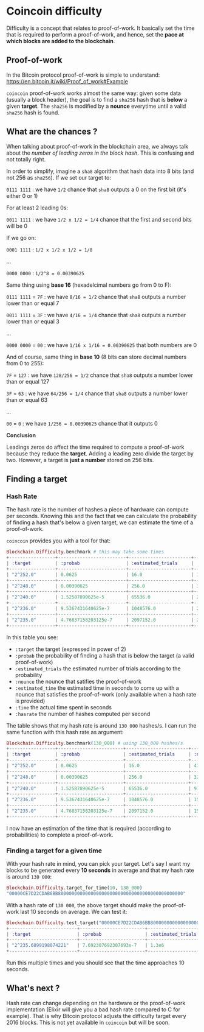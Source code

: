 # Coincoin difficulty

Difficulty is a concept that relates to proof-of-work. It basically set the time that is required to perform a proof-of-work, and hence, set the **pace at which blocks are added to the blockchain**.

## Proof-of-work

In the Bitcoin protocol proof-of-work is simple to understand: https://en.bitcoin.it/wiki/Proof_of_work#Example

`coincoin` proof-of-work works almost the same way: given some data (usually a block header), the goal is to find a `sha256` hash that is **below** a given **target**. The `sha256` is modified by a **nounce** everytime until a valid `sha256` hash is found.

## What are the chances ?

When talking about proof-of-work in the blockchain area, we always talk about the *number of leading zeros in the block hash*. This is confusing and not totally right.

In order to simplify, imagine a `sha8` algorithm that hash data into 8 bits (and not 256 as `sha256`). If we set our target to:

`0111 1111` : we have `1/2` chance that `sha8` outputs a 0 on the first bit (it's either 0 or 1)

For at least 2 leading 0s:

`0011 1111` : we have `1/2 x 1/2 = 1/4` chance that the first and second bits will be 0

If we go on:

`0001 1111` : `1/2 x 1/2 x 1/2 = 1/8`

...

`0000 0000` : `1/2^8 = 0.00390625`

Same thing using **base 16** (hexadelcimal numbers go from 0 to F):

`0111 1111` = `7F` : we have `8/16 = 1/2` chance that `sha8` outputs a number lower than or equal 7

`0011 1111` = `3F` : we have `4/16 = 1/4` chance that `sha8` outputs a number lower than or equal 3

...

`0000 0000` = `00` : we have `1/16 x 1/16 = 0.00390625` that both numbers are 0

And of course, same thing in **base 10** (8 bits can store decimal numbers from 0 to 255):

`7F` = `127` : we have `128/256 = 1/2` chance that `sha8` outputs a number lower than or equal 127

`3F` = `63` : we have `64/256 = 1/4` chance that `sha8` outputs a number lower than or equal 63

...

`00` = `0` : we have `1/256 = 0.00390625` chance that it outputs 0

**Conclusion**

Leadings zeros do affect the time required to compute a proof-of-work because they reduce the **target**. Adding a leading zero divide the target by two. However, a target is **just a number** stored on 256 bits.

## Finding a target

### Hash Rate

The hash rate is the number of hashes a piece of hardware can compute per seconds. Knowing this and the fact that we can calculate the probability of finding a hash that's below a given target, we can estimate the time of a proof-of-work.

`coincoin` provides you with a tool for that:

```elixir
Blockchain.Difficulty.benchmark # this may take some times
+-----------------+-------------------------+-----------------------+----------------+----------------------+---------------+------------------------+
| :target         | :probab                 | :estimated_trials     | :nounce        | :estimated_time      | :time         | :hashrate              |
+-----------------+-------------------------+-----------------------+----------------+----------------------+---------------+------------------------+
| "2^252.0"       | 0.0625                  | 16.0                  | 13             | "n/a"                | 0.0           | "n/a"                  |
+-----------------+-------------------------+-----------------------+----------------+----------------------+---------------+------------------------+
| "2^248.0"       | 0.00390625              | 256.0                 | 33             | "n/a"                | 0.001         | "n/a"                  |
+-----------------+-------------------------+-----------------------+----------------+----------------------+---------------+------------------------+
| "2^240.0"       | 1.52587890625e-5        | 65536.0               | 238476         | "n/a"                | 1.829         | 130386.00328048113     |
+-----------------+-------------------------+-----------------------+----------------+----------------------+---------------+------------------------+
| "2^236.0"       | 9.5367431640625e-7      | 1048576.0             | 2289880        | "n/a"                | 17.604        | 130077.25516927971     |
+-----------------+-------------------------+-----------------------+----------------+----------------------+---------------+------------------------+
| "2^235.0"       | 4.76837158203125e-7     | 2097152.0             | 2289880        | "n/a"                | 17.707        | 129320.60766928333     |
+-----------------+-------------------------+-----------------------+----------------+----------------------+---------------+------------------------+
```

In this table you see:
- `:target` the target (expressed in power of 2)
- `:probab` the probability of finding a hash that is below the target (a valid proof-of-work)
- `:estimated_trials` the estimated number of trials according to the probability
- `:nounce` the nounce that satifies the proof-of-work
- `:estimated_time` the estimated time in seconds to come up with a nounce that satisfies the proof-of-work (only available when a hash rate is provided)
- `:time` the actual time spent in seconds
- `:hasrate` the number of hashes computed per second

The table shows that my hash rate is around `130 000` hashes/s. I can run the same function with this hash rate as argument:

```elixir
Blockchain.Difficulty.benchmark(130_000) # using 130_000 hashes/s
+-----------------+------------------------+-----------------------+---------------+-------------------------+---------------+-----------------------+
| :target         | :probab                | :estimated_trials     | :nounce       | :estimated_time         | :time         | :hashrate             |
+-----------------+------------------------+-----------------------+---------------+-------------------------+---------------+-----------------------+
| "2^252.0"       | 0.0625                 | 16.0                  | 41            | 1.2307692307692307e-4   | 0.001         | "n/a"                 |
+-----------------+------------------------+-----------------------+---------------+-------------------------+---------------+-----------------------+
| "2^248.0"       | 0.00390625             | 256.0                 | 326           | 0.001969230769230769    | 0.004         | "n/a"                 |
+-----------------+------------------------+-----------------------+---------------+-------------------------+---------------+-----------------------+
| "2^240.0"       | 1.52587890625e-5       | 65536.0               | 97779         | 0.5041230769230769      | 0.737         | "n/a"                 |
+-----------------+------------------------+-----------------------+---------------+-------------------------+---------------+-----------------------+
| "2^236.0"       | 9.5367431640625e-7     | 1048576.0             | 1539392       | 8.06596923076923        | 11.319        | 136000.70677621698    |
+-----------------+------------------------+-----------------------+---------------+-------------------------+---------------+-----------------------+
| "2^235.0"       | 4.76837158203125e-7    | 2097152.0             | 1539392       | 16.13193846153846       | 11.375        | 135331.16483516485    |
+-----------------+------------------------+-----------------------+---------------+-------------------------+---------------+-----------------------+
```

I now have an estimation of the time that is required (according to probabilities) to complete a proof-of-work.

### Finding a target for a given time

With your hash rate in mind, you can pick your target. Let's say I want my blocks to be generated every **10 seconds** in average and that my hash rate is around `130 000`:

```elixir
Blockchain.Difficulty.target_for_time(10, 130_000)
"00000CE7D22CDAB6BB8000000000000000000000000000000000000000000000"
```

With a hash rate of `130 000`, the above target should make the proof-of-work last 10 seconds on average. We can test it:

```elixir
Blockchain.Difficulty.test_target("00000CE7D22CDAB6BB8000000000000000000000000000000000000000000000", 130_000)
+-------------------------+------------------------+----------------------+---------------+--------------------+-------------+-----------------------+
| :target                 | :probab                | :estimated_trials    | :nounce       | :estimated_time    | :time       | :hashrate             |
+-------------------------+------------------------+----------------------+---------------+--------------------+-------------+-----------------------+
| "2^235.6899198074221"   | 7.692307692307693e-7   | 1.3e6                | 1262283       | 10.0               | 9.682       | 130374.19954554843    |
+-------------------------+------------------------+----------------------+---------------+--------------------+-------------+-----------------------+
```

Run this multiple times and you should see that the time approaches 10 seconds.

## What's next ?

Hash rate can change depending on the hardware or the proof-of-work implementation (Elixir will give you a bad hash rate compared to C for example). That is why Bitcoin protocol adjusts the difficulty target every 2016 blocks. This is not yet available in `coincoin` but will be soon.
